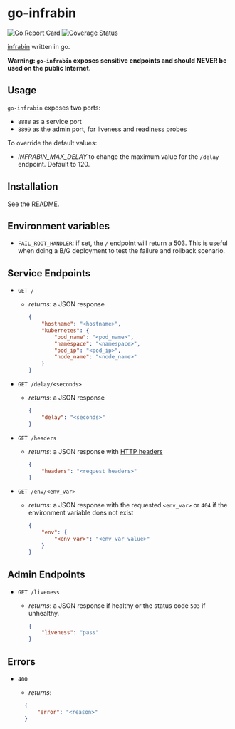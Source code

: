 # go-infrabin

[![Go Report Card](https://goreportcard.com/badge/github.com/maruina/go-infrabin)](https://goreportcard.com/report/github.com/maruina/go-infrabin)
[![Coverage Status](https://coveralls.io/repos/github/maruina/go-infrabin/badge.svg?branch=master)](https://coveralls.io/github/maruina/go-infrabin?branch=master)

[infrabin](https://github.com/maruina/infrabin) written in go.

**Warning: `go-infrabin` exposes sensitive endpoints and should NEVER be used on the public Internet.**

## Usage

`go-infrabin` exposes two ports:

* `8888` as a service port
* `8899` as the admin port, for liveness and readiness probes

To override the default values:

* _INFRABIN_MAX_DELAY_ to change the maximum value for the `/delay` endpoint. Default to 120.

## Installation

See the [README](./chart/go-infrabin/README.md).

## Environment variables

* `FAIL_ROOT_HANDLER`: if set, the `/` endpoint will return a 503. This is useful when doing a B/G deployment to test the failure and rollback scenario.

## Service Endpoints

* `GET /`
  * _returns_: a JSON response

    ```json
    {
        "hostname": "<hostname>",
        "kubernetes": {
            "pod_name": "<pod_name>",
            "namespace": "<namespace>",
            "pod_ip": "<pod_ip>",
            "node_name": "<node_name>"
        }
    }
    ```

* `GET /delay/<seconds>`
  * _returns_: a JSON response

    ```json
    {
        "delay": "<seconds>"
    }
    ```

* `GET /headers`
  * _returns_: a JSON response with [HTTP headers](https://pkg.go.dev/net/http?tab=doc#Header)

    ```json
    {
        "headers": "<request headers>"
    }
    ```

* `GET /env/<env_var>`
  * _returns_: a JSON response with the requested `<env_var>` or `404` if the environment variable does not exist

    ```json
    {
        "env": {
            "<env_var>": "<env_var_value>"
        }
    }
    ```

## Admin Endpoints

* `GET /liveness`
  * _returns_: a JSON response if healthy or the status code `503` if unhealthy.

    ```json
    {
        "liveness": "pass"
    }
    ```

## Errors

* `400`
  * _returns_:

  ```json
    {
        "error": "<reason>"
    }
  ```
